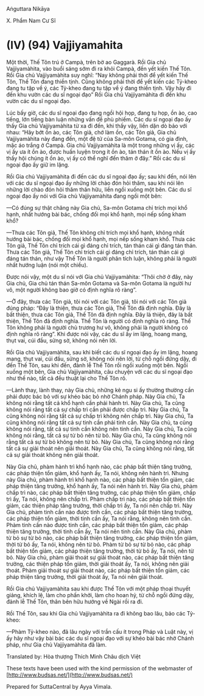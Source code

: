  

Aṅguttara Nikāya

X. Phẩm Nam Cư Sĩ

# (IV) (94) Vajjiyamahita

Một thời, Thế Tôn trú ở Campà, trên bờ ao Gaggarà. Rồi Gia chủ Vajjiyamàhita, vào buổi sáng sớm đi ra khỏi Campà, đến yết kiến Thế Tôn. Rồi Gia chủ Vajjiyamàhita suy nghĩ: “Nay không phải thời để yết kiến Thế Tôn, Thế Tôn đang thiền tịnh. Cũng không phải thời để yết kiến các Tỷ-kheo đang tu tập về ý, các Tỷ-kheo đang tu tập về ý đang thiền tịnh. Vậy hãy đi đến khu vườn các du sĩ ngoại đạo” Rồi Gia chủ Vajjiyamàhita đi đến khu vườn các du sĩ ngoại đạo.

Lúc bấy giờ, các du sĩ ngoại đạo đang ngồi hội họp, đang tụ họp, ồn ào, cao tiếng, lớn tiếng bàn luận những vấn đề phù phiếm. Các du sĩ ngoại đạo ấy thấy Gia chủ Vajjiyamàhita từ xa đi đến, khi thấy vậy, liền dặn dò bảo với nhau: “Hãy bớt ồn ào, các Tôn giả, chớ làm ồn, các Tôn giả, Gia chủ Vajjiyamàhita này đang đến, một đệ tử của Sa-môn Gotama, có gia đình, mặc áo trắng ở Campà. Gia chủ Vajjiyamàhita là một trong những vị ấy, các vị ấy ưa ít ồn ào, được huấn luyện trong ít ồn ào, tán thán ít ồn ào. Nếu vị ấy thấy hội chúng ít ồn ào, vị ấy có thể nghĩ đến thăm ở đây.” Rồi các du sĩ ngoại đạo ấy giữ im lặng.

Rồi Gia chủ Vajjiyamàhita đi đến các du sĩ ngoại đạo ấy; sau khi đến, nói lên với các du sĩ ngoại đạo ấy những lời chào đón hỏi thăm, sau khi nói lên những lời chào đón hỏi thăm thân hữu, liền ngồi xuống một bên. Các du sĩ ngoại đạo ấy nói với Gia chủ Vajjiyamàhita đang ngồi một bên:

—Có đúng sự thật chăng này Gia chủ, Sa-môn Gotama chỉ trích mọi khổ hạnh, nhất hướng bài bác, chống đối mọi khổ hạnh, mọi nếp sống kham khổ?

—Thưa các Tôn giả, Thế Tôn không chỉ trích mọi khổ hạnh, không nhất hướng bài bác, chống đối mọi khổ hạnh, mọi nếp sống kham khổ. Thưa các Tôn giả, Thế Tôn chỉ trích cái gì đáng chỉ trích, tán thán cái gì đáng tán thán. Thưa các Tôn giả, Thế Tôn chỉ trích cái gì đáng chỉ trích, tán thán cái gì đáng tán thán, như vậy Thế Tôn là người phân tích luận, không phải là người nhất hướng luận (nói một chiều).

Ðược nói vậy, một du sĩ nói với Gia chủ Vajjiyamàhita: “Thôi chờ ở đây, này Gia chủ, Gia chủ tán thán Sa-môn Gotama và Sa-môn Gotama là người hư vô, một người không bao giờ có định nghĩa rõ ràng”.

—Ở đây, thưa các Tôn giả, tôi nói với các Tôn giả, tôi nói với các Tôn giả đúng pháp: “Đây là thiện, thưa các Tôn giả, Thế Tôn đã định nghĩa. Ðây là bất thiện, thưa các Tôn giả, Thế Tôn đã định nghĩa. Ðây là thiện, đây là bất thiện, Thế Tôn đã định nghĩa. Thế Tôn là người có định nghĩa rõ ràng. Thế Tôn không phải là người chủ trương hư vô, không phải là người không có định nghĩa rõ ràng”. Khi được nói vậy, các du sĩ ấy im lặng, hoang mang, thụt vai, cúi đầu, sửng sờ, không nói nên lời.

Rồi Gia chủ Vajjiyamàhita, sau khi biết các du sĩ ngoại đạo ấy im lặng, hoang mang, thụt vai, cúi đầu, sửng sờ, không nói nên lời, từ chỗ ngồi đứng dậy, đi đến Thế Tôn, sau khi đến, đảnh lễ Thế Tôn rồi ngồi xuống một bên. Ngồi xuống một bên, Gia chủ Vajjiyamàhita, câu chuyện với các du sĩ ngoại đạo như thế nào, tất cả đều thuật lại cho Thế Tôn rõ.

—Lành thay, lành thay, này Gia chủ, những kẻ ngu si ấy thường thường cần phải được bác bỏ với sự khéo bác bỏ nhờ Chánh pháp. Này Gia chủ, Ta không nói rằng tất cả khổ hạnh cần phải hành trì. Này Gia chủ, Ta cũng không nói rằng tất cả sự chấp trì cần phải được chấp trì. Này Gia chủ, Ta cũng không nói rằng tất cả sự chấp trì không nên chấp trì. Này Gia chủ, Ta cũng không nói rằng tất cả sự tinh cần phải tinh cần. Này Gia chủ, ta cũng không nói rằng, tất cả sự tinh cần không nên tinh cần. Này Gia chủ, Ta cũng không nói rằng, tất cả sự từ bỏ nên từ bỏ. Này Gia chủ, Ta cũng không nói rằng tất cả sự từ bỏ không nên từ bỏ. Này Gia chủ, Ta cũng không nói rằng tất cả sự giải thoát nên giải thoát. Này Gia chủ, Ta cũng không nói rằng, tất cả sự giải thoát không nên giải thoát.

Này Gia chủ, phàm hành trì khổ hạnh nào, các pháp bất thiện tăng trưởng, các pháp thiện tổn giảm, khổ hạnh ấy, Ta nói, không nên hành trì. Nhưng này Gia chủ, phàm hành trì khổ hạnh nào, các pháp bất thiện tổn giảm, các pháp thiện tăng trưởng, khổ hạnh ấy, Ta nói nên hành trì. Này Gia chủ, phàm chấp trì nào, các pháp bất thiện tăng trưởng, các pháp thiện tổn giảm, chấp trì ấy, Ta nói, không nên chấp trì. Phàm chấp trì nào, các pháp bất thiện tổn giảm, các thiện pháp tăng trưởng, thời chấp trì ấy, Ta nói nên chấp trì. Này Gia chủ, phàm tinh cần nào được tinh cần, các pháp bất thiện tăng trưởng, các pháp thiện tổn giảm, thời tinh cần ấy, Ta nói rằng, không nên tinh cần. Phàm tinh cần nào được tinh cần, các pháp bất thiện tổn giảm, các pháp thiện tăng trưởng, thời tinh cần ấy, Ta nói nên tinh cần. Này Gia chủ, phàm từ bỏ sự từ bỏ nào, các pháp bất thiện tăng trưởng, các pháp thiện tổn giảm, thời từ bỏ ấy, Ta nói, không nên từ bỏ. Phàm từ bỏ sự từ bỏ nào, các pháp bất thiện tổn giảm, các pháp thiện tăng trưởng, thời từ bỏ ấy, Ta nói, nên từ bỏ. Này Gia chủ, phàm giải thoát sự giải thoát nào, các pháp bất thiện tăng trưởng, các thiện pháp tổn giảm, thời giải thoát ấy, Ta nói, không nên giải thoát. Phàm giải thoát sự giải thoát nào, các pháp bất thiện tổn giảm, các pháp thiện tăng trưởng, thời giải thoát ấy, Ta nói nên giải thoát.

Rồi Gia chủ Vajjiyamàhita sau khi được Thế Tôn với một pháp thoại thuyết giảng, khích lệ, làm cho phấn khởi, làm cho hoan hỷ, từ chỗ ngồi đứng dậy, đảnh lễ Thế Tôn, thân bên hữu hướng về Ngài rồi ra đi.

Rồi Thế Tôn, sau khi Gia chủ Vajjiyamàhita ra đi không bao lâu, bảo các Tỷ-kheo:

—Phàm Tỷ-kheo nào, đã lâu ngày với trần cấu ít trong Pháp và Luật này, vị ấy hãy như vậy bài bác các du sĩ ngoại đạo với sự khéo bài bác nhờ Chánh pháp, như Gia chủ Vajjiyamàhita đã làm.

Translated by: Hòa thượng Thích Minh Châu dịch Việt

These texts have been used with the kind permission of the webmaster of [http://www.budsas.net/](http://www.budsas.net/)

Prepared for SuttaCentral by Ayya Vimala.